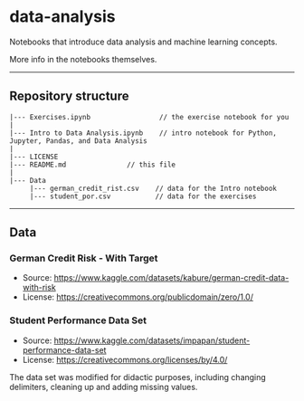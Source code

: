 # data-analysis
Notebooks that introduce data analysis and machine learning concepts.

More info in the notebooks themselves.

-------

## Repository structure

```
|--- Exercises.ipynb                 // the exercise notebook for you
|
|--- Intro to Data Analysis.ipynb    // intro notebook for Python, Jupyter, Pandas, and Data Analysis
|
|--- LICENSE
|--- README.md               // this file
|
|--- Data
     |--- german_credit_rist.csv    // data for the Intro notebook
     |--- student_por.csv           // data for the exercises
```

-------
## Data

### German Credit Risk - With Target

- Source: https://www.kaggle.com/datasets/kabure/german-credit-data-with-risk
- License: https://creativecommons.org/publicdomain/zero/1.0/


### Student Performance Data Set

- Source: https://www.kaggle.com/datasets/impapan/student-performance-data-set
- License: https://creativecommons.org/licenses/by/4.0/

The data set was modified for didactic purposes, including changing delimiters, cleaning up and adding missing values.